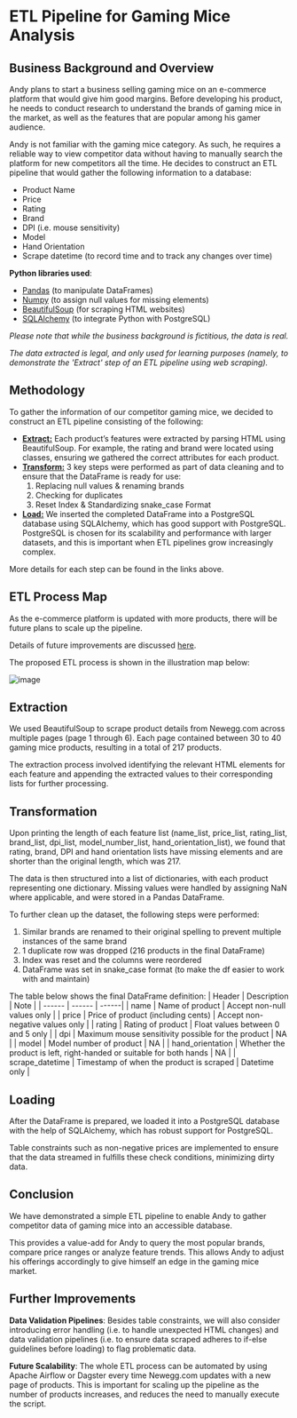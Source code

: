 # ETL Pipeline for Gaming Mice Analysis
## Business Background and Overview
Andy plans to start a business selling gaming mice on an e-commerce platform that would give him good margins. Before developing his product, he needs to conduct research to understand the brands of gaming mice in the market, as well as the features that are popular among his gamer audience.

Andy is not familiar with the gaming mice category. As such, he requires a reliable way to view competitor data without having to manually search the platform for new competitors all the time. He decides to construct an ETL pipeline that would gather the following information to a database:
- Product Name
- Price
- Rating
- Brand
- DPI (i.e. mouse sensitivity)
- Model
- Hand Orientation
- Scrape datetime (to record time and to track any changes over time)

**Python libraries used**: 
- [Pandas](https://pandas.pydata.org/docs/user_guide/index.html) (to manipulate DataFrames)
- [Numpy](https://numpy.org/doc/stable/user/absolute_beginners.html) (to assign null values for missing elements)
- [BeautifulSoup](https://beautiful-soup-4.readthedocs.io/en/latest/) (for scraping HTML websites)
- [SQLAlchemy](https://www.sqlalchemy.org/) (to integrate Python with PostgreSQL)

_Please note that while the business background is fictitious, the data is real._

_The data extracted is legal, and only used for learning purposes (namely, to demonstrate the 'Extract' step of an ETL pipeline using web scraping)._

## Methodology
To gather the information of our competitor gaming mice, we decided to construct an ETL pipeline consisting of the following:
- [**Extract:**](#extraction) Each product’s features were extracted by parsing HTML using BeautifulSoup. For example, the rating and brand were located using classes, ensuring we gathered the correct attributes for each product.
- [**Transform:**](#transformation) 3 key steps were performed as part of data cleaning and to ensure that the DataFrame is ready for use:
    1. Replacing null values & renaming brands
    2. Checking for duplicates
    3. Reset Index & Standardizing snake_case Format
- [**Load:**](#loading) We inserted the completed DataFrame into a PostgreSQL database using SQLAlchemy, which has good support with PostgreSQL. PostgreSQL is chosen for its scalability and performance with larger datasets, and this is important when ETL pipelines grow increasingly complex.

More details for each step can be found in the links above.

## **ETL Process Map**
As the e-commerce platform is updated with more products, there will be future plans to scale up the pipeline.

Details of future improvements are discussed [here](#further-improvements).

The proposed ETL process is shown in the illustration map below:

![image](https://github.com/user-attachments/assets/1ce884c4-ce83-464c-a7c8-2fa0f3f6d57c)

## Extraction
We used BeautifulSoup to scrape product details from Newegg.com across multiple pages (page 1 through 6). Each page contained between 30 to 40 gaming mice products, resulting in a total of 217 products.

The extraction process involved identifying the relevant HTML elements for each feature and appending the extracted values to their corresponding lists for further processing.

## Transformation
Upon printing the length of each feature list (name_list, price_list, rating_list, brand_list, dpi_list, model_number_list, hand_orientation_list), we found that rating, brand, DPI and hand orientation lists have missing elements and are shorter than the original length, which was 217.

The data is then structured into a list of dictionaries, with each product representing one dictionary. Missing values were handled by assigning NaN where applicable, and were stored in a Pandas DataFrame.

To further clean up the dataset, the following steps were performed:
1. Similar brands are renamed to their original spelling to prevent multiple instances of the same brand
2. 1 duplicate row was dropped (216 products in the final DataFrame)
3. Index was reset and the columns were reordered
4. DataFrame was set in snake_case format (to make the df easier to work with and maintain)

The table below shows the final DataFrame definition:
| Header | Description | Note |
| ------ | ------ | ------|
| name | Name of product | Accept non-null values only |
| price | Price of product (including cents) | Accept non-negative values only |
| rating | Rating of product | Float values between 0 and 5 only |
| dpi | Maximum mouse sensitivity possible for the product | NA |
| model | Model number of product | NA |
| hand_orientation | Whether the product is left, right-handed or suitable for both hands | NA |
| scrape_datetime | Timestamp of when the product is scraped | Datetime only |

## Loading
After the DataFrame is prepared, we loaded it into a PostgreSQL database with the help of SQLAlchemy, which has robust support for PostgreSQL. 

Table constraints such as non-negative prices are implemented to ensure that the data streamed in fulfills these check conditions, minimizing dirty data.

## Conclusion
We have demonstrated a simple ETL pipeline to enable Andy to gather competitor data of gaming mice into an accessible database. 

This provides a value-add for Andy to query the most popular brands, compare price ranges or analyze feature trends. This allows Andy to adjust his offerings accordingly to give himself an edge in the gaming mice market.

## Further Improvements
**Data Validation Pipelines**: Besides table constraints, we will also consider introducing error handling (i.e. to handle unexpected HTML changes) and data validation pipelines (i.e. to ensure data scraped adheres to if-else guidelines before loading) to flag problematic data.

**Future Scalability**: The whole ETL process can be automated by using Apache Airflow or Dagster every time Newegg.com updates with a new page of products. This is important for scaling up the pipeline as the number of products increases, and reduces the need to manually execute the script.


